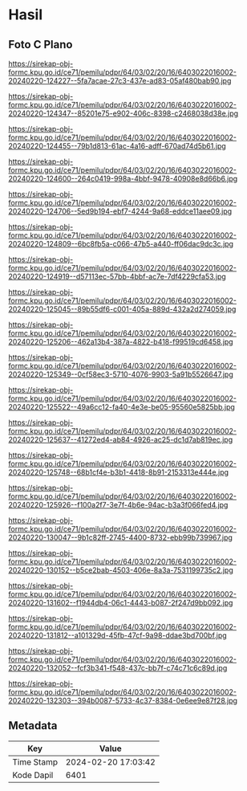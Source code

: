 # Hasil

## Foto C Plano

https://sirekap-obj-formc.kpu.go.id/ce71/pemilu/pdpr/64/03/02/20/16/6403022016002-20240220-124227--5fa7acae-27c3-437e-ad83-05af480bab90.jpg

https://sirekap-obj-formc.kpu.go.id/ce71/pemilu/pdpr/64/03/02/20/16/6403022016002-20240220-124347--85201e75-e902-406c-8398-c2468038d38e.jpg

https://sirekap-obj-formc.kpu.go.id/ce71/pemilu/pdpr/64/03/02/20/16/6403022016002-20240220-124455--79b1d813-61ac-4a16-adff-670ad74d5b61.jpg

https://sirekap-obj-formc.kpu.go.id/ce71/pemilu/pdpr/64/03/02/20/16/6403022016002-20240220-124600--264c0419-998a-4bbf-9478-40908e8d66b6.jpg

https://sirekap-obj-formc.kpu.go.id/ce71/pemilu/pdpr/64/03/02/20/16/6403022016002-20240220-124706--5ed9b194-ebf7-4244-9a68-eddce11aee09.jpg

https://sirekap-obj-formc.kpu.go.id/ce71/pemilu/pdpr/64/03/02/20/16/6403022016002-20240220-124809--6bc8fb5a-c066-47b5-a440-ff06dac9dc3c.jpg

https://sirekap-obj-formc.kpu.go.id/ce71/pemilu/pdpr/64/03/02/20/16/6403022016002-20240220-124919--d57113ec-57bb-4bbf-ac7e-7df4229cfa53.jpg

https://sirekap-obj-formc.kpu.go.id/ce71/pemilu/pdpr/64/03/02/20/16/6403022016002-20240220-125045--89b55df6-c001-405a-889d-432a2d274059.jpg

https://sirekap-obj-formc.kpu.go.id/ce71/pemilu/pdpr/64/03/02/20/16/6403022016002-20240220-125206--462a13b4-387a-4822-b418-f99519cd6458.jpg

https://sirekap-obj-formc.kpu.go.id/ce71/pemilu/pdpr/64/03/02/20/16/6403022016002-20240220-125349--0cf58ec3-5710-4076-9903-5a91b5526647.jpg

https://sirekap-obj-formc.kpu.go.id/ce71/pemilu/pdpr/64/03/02/20/16/6403022016002-20240220-125522--49a6cc12-fa40-4e3e-be05-95560e5825bb.jpg

https://sirekap-obj-formc.kpu.go.id/ce71/pemilu/pdpr/64/03/02/20/16/6403022016002-20240220-125637--41272ed4-ab84-4926-ac25-dc1d7ab819ec.jpg

https://sirekap-obj-formc.kpu.go.id/ce71/pemilu/pdpr/64/03/02/20/16/6403022016002-20240220-125748--68b1cf4e-b3b1-4418-8b91-2153313e444e.jpg

https://sirekap-obj-formc.kpu.go.id/ce71/pemilu/pdpr/64/03/02/20/16/6403022016002-20240220-125926--f100a2f7-3e7f-4b6e-94ac-b3a3f066fed4.jpg

https://sirekap-obj-formc.kpu.go.id/ce71/pemilu/pdpr/64/03/02/20/16/6403022016002-20240220-130047--9b1c82ff-2745-4400-8732-ebb99b739967.jpg

https://sirekap-obj-formc.kpu.go.id/ce71/pemilu/pdpr/64/03/02/20/16/6403022016002-20240220-130152--b5ce2bab-4503-406e-8a3a-7531199735c2.jpg

https://sirekap-obj-formc.kpu.go.id/ce71/pemilu/pdpr/64/03/02/20/16/6403022016002-20240220-131602--f1944db4-06c1-4443-b087-2f247d9bb092.jpg

https://sirekap-obj-formc.kpu.go.id/ce71/pemilu/pdpr/64/03/02/20/16/6403022016002-20240220-131812--a101329d-45fb-47cf-9a98-ddae3bd700bf.jpg

https://sirekap-obj-formc.kpu.go.id/ce71/pemilu/pdpr/64/03/02/20/16/6403022016002-20240220-132052--fcf3b341-f548-437c-bb7f-c74c71c6c89d.jpg

https://sirekap-obj-formc.kpu.go.id/ce71/pemilu/pdpr/64/03/02/20/16/6403022016002-20240220-132303--394b0087-5733-4c37-8384-0e6ee9e87f28.jpg


## Metadata

| Key        | Value               |
| ---------- | ------------------- |
| Time Stamp | 2024-02-20 17:03:42 |
| Kode Dapil | 6401                |



